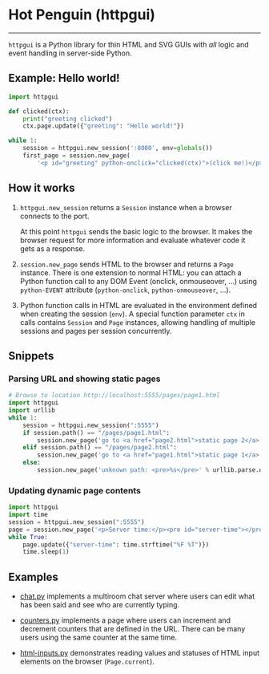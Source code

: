 # Hot Penguin (httpgui)
----

`httpgui` is a Python library for thin HTML and SVG GUIs with
*all* logic and event handling in server-side Python.

## Example: Hello world!

```python
import httpgui

def clicked(ctx):
    print("greeting clicked")
    ctx.page.update({"greeting": "Hello world!"})

while 1:
    session = httpgui.new_session(':8080', env=globals())
    first_page = session.new_page(
        '<p id="greeting" python-onclick="clicked(ctx)">(click me!)</p>')
```

## How it works

1. `httpgui.new_session` returns a `Session` instance when a browser
   connects to the port.

   At this point `httpgui` sends the basic logic to the browser. It
   makes the browser request for more information and evaluate
   whatever code it gets as a response.

2. `session.new_page` sends HTML to the browser and returns a `Page`
   instance. There is one extension to normal HTML: you can attach a
   Python function call to any DOM Event (onclick, onmouseover, ...)
   using `python-EVENT` attribute (`python-onclick`,
   `python-onmouseover`, ...).

3. Python function calls in HTML are evaluated in the environment
   defined when creating the session (`env`). A special function
   parameter `ctx` in calls contains `Session` and `Page` instances,
   allowing handling of multiple sessions and pages per session
   concurrently.

## Snippets

### Parsing URL and showing static pages

```python
# Browse to location http://localhost:5555/pages/page1.html
import httpgui
import urllib
while 1:
    session = httpgui.new_session(":5555")
    if session.path() == "/pages/page1.html":
        session.new_page('go to <a href="page2.html">static page 2</a>', static=True)
    elif session.path() == "/pages/page2.html":
        session.new_page('go to <a href="page1.html">static page 1</a>', static=True)
    else:
        session.new_page('unknown path: <pre>%s</pre>' % urllib.parse.quote(session.path()))
```

### Updating dynamic page contents

```python
import httpgui
import time
session = httpgui.new_session(":5555")
page = session.new_page('<p>Server time:</p><pre id="server-time"></pre>')
while True:
    page.update({"server-time": time.strftime("%F %T")})
    time.sleep(1)
```

## Examples

- [chat.py](examples/chat/chat.py) implements a multiroom chat server
  where users can edit what has been said and see who are currently
  typing.

- [counters.py](examples/counters/counters.py) implements a page where
  users can increment and decrement counters that are defined in the
  URL. There can be many users using the same counter at the same
  time.

- [html-inputs.py](examples/html-inputs/html-inputs.py) demonstrates
  reading values and statuses of HTML input elements on the browser
  (`Page.current`).
